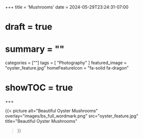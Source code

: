 +++
title = 'Mushrooms'
date = 2024-05-29T23:24:31-07:00
# draft = true
# summary = ""
categories = [""]
tags = [
  "Photography"
]
featured_image = "oyster_feature.jpg"
homeFeatureIcon = "fa-solid fa-dragon"
# showTOC = true
+++

  {{< picture
    alt="Beautiful Oyster Mushrooms"
    overlay="images/bs_full_wordmark.png"
    src="oyster_feature.jpg"
    title="Beautiful Oyster Mushrooms"
  >}}

<!--more-->
